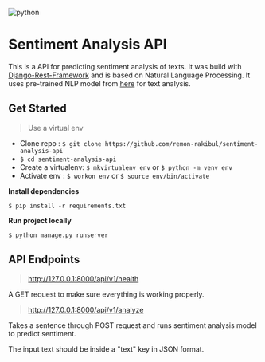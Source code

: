 ![python](https://img.shields.io/badge/python-3.10-blue)
# Sentiment Analysis API

This is a API for predicting sentiment analysis of texts.
It was build with [Django-Rest-Framework](https://www.django-rest-framework.org/) and is based on Natural Language Processing. It uses pre-trained NLP model from [here](https://huggingface.co/StatsGary/setfit-ft-sentinent-eval) for text analysis.

## Get Started
> Use a virtual env
* Clone repo : ```$ git clone https://github.com/remon-rakibul/sentiment-analysis-api```
* ```$ cd sentiment-analysis-api```
* Create a virtualenv: ```$ mkvirtualenv env``` or ```$ python -m venv env```
* Activate env : ```$ workon env``` or ```$ source env/bin/activate```

**Install dependencies** 
```
$ pip install -r requirements.txt
```

**Run project locally**
```
$ python manage.py runserver
```

## API Endpoints

> http://127.0.0.1:8000/api/v1/health

  A GET request to make sure everything is working properly. 

> http://127.0.0.1:8000/api/v1/analyze

  Takes a sentence through POST request and runs sentiment analysis model to predict sentiment. 

  The input text should be inside a "text" key in JSON format.